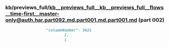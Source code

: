 ### kb/previews_full/kb__previews_full__kb__previews_full__flows__time-first__master-only@auth.har.part092.md.part001.md.part001.md (part 002)

```md
                  "columnNumber": 5621
                          },
                          {
                        
```

```
